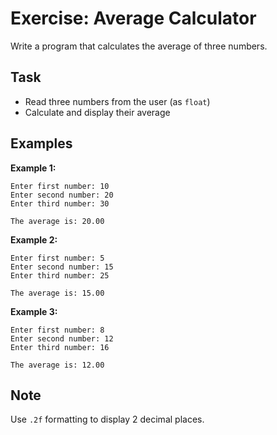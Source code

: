 # Exercise: Average Calculator

Write a program that calculates the average of three numbers.

## Task
- Read three numbers from the user (as `float`)
- Calculate and display their average

## Examples
**Example 1:**
```
Enter first number: 10
Enter second number: 20
Enter third number: 30
```
```
The average is: 20.00
```

**Example 2:**
```
Enter first number: 5
Enter second number: 15
Enter third number: 25
```
```
The average is: 15.00
```

**Example 3:**
```
Enter first number: 8
Enter second number: 12
Enter third number: 16
```
```
The average is: 12.00
```

## Note
Use `.2f` formatting to display 2 decimal places.
